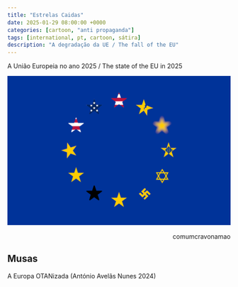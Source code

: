 ```yaml
---
title: "Estrelas Caidas"
date: 2025-01-29 08:00:00 +0000
categories: [cartoon, "anti propaganda"]
tags: [international, pt, cartoon, sátira]
description: "A degradação da UE / The fall of the EU"
---
```


A União Europeia no ano 2025 / The state of the EU in 2025

![estrelas-caidas-europa](/assets/images/estrelas-caidas-europa.png)
<p style="text-align:right">comumcravonamao</p>

## Musas

A Europa OTANizada (António Avelãs Nunes 2024)
